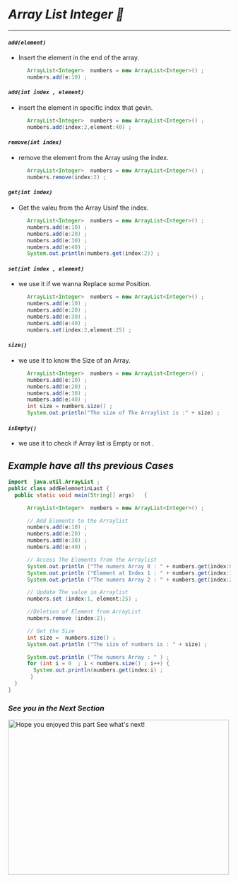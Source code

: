 #  *Array List Integer 🔗*   
--- 

####  *`add(element)`*    
  -  Insert the element in the end of the array.
```java
      ArrayList<Integer>  numbers = new ArrayList<Integer>() ;
      numbers.add(e:10) ;
```
####  *`add(int index , element)`*    
  - insert the element in specific index that gevin.

```java
      ArrayList<Integer>  numbers = new ArrayList<Integer>() ;
      numbers.add(index:2,element:40) ;
```
#### *`remove(int index)`*   
  - remove the element from the Array using the index.
```java
      ArrayList<Integer>  numbers = new ArrayList<Integer>() ;
      numbers.remove(index:2) ;
```
####  *`get(int index)`*  
  - Get the valeu from the Array Usinf the index.
```java
      ArrayList<Integer>  numbers = new ArrayList<Integer>() ;
      numbers.add(e:10) ;
      numbers.add(e:20) ;
      numbers.add(e:30) ;
      numbers.add(e:40) ;
      System.out.println(numbers.get(index:2)) ; 
```
#### *`set(int index , element)`*   
  - we use it if we wanna Replace some Position.

```java
      ArrayList<Integer>  numbers = new ArrayList<Integer>() ;
      numbers.add(e:10) ;
      numbers.add(e:20) ;
      numbers.add(e:30) ;
      numbers.add(e:40) ;
      numbers.set(index:2,element:25) ; 
```
#### *`size()`*    
  - we use it to know the Size of an Array.
```java
      ArrayList<Integer>  numbers = new ArrayList<Integer>() ;
      numbers.add(e:10) ;
      numbers.add(e:20) ;
      numbers.add(e:30) ;
      numbers.add(e:40) ;
      int size = numbers.size() ;   
      System.out.println("The size of The Arraylist is :" + size) ; 
```
#### *`isEmpty()`*   
  - we use it to check if Array list is Empty or not .




## *Example have all ths previous Cases*   

```java
import  java.util.ArrayList ; 
public class addEelemnetinLast {
  public static void main(String[] args)   {

      ArrayList<Integer>  numbers = new ArrayList<Integer>() ;

      // Add Elements to the Arraylist
      numbers.add(e:10) ;
      numbers.add(e:20) ;
      numbers.add(e:30) ;
      numbers.add(e:40) ;

      // Access The Elements from the Arraylist
      System.out.println ("The numers Array 0 : " + numbers.get(index:0)) ;
      System.out.println ("Element at Index 1 : " + numbers.get(index:1)) ;
      System.out.println ("The numers Array 2 : " + numbers.get(index:2)) ;

      // Update The value in Arraylist
      numbers.set (index:1, element:25) ;

      //Deletion of Element from ArrayList
      numbers.remove (index:2);

      // Get the Size 
      int size =  numbers.size() ;   
      System.out.println ("The size of numbers is : " + size) ;

      System.out.println ("The numers Array : " ) ;
      for (int i = 0  ; ì < numbers.size() ; i++) {
        System.out.println(numbers.get(index:i) ;   
       } 
  }
}

```

### *See you in the Next Section*   

<img width="500" height="350" alt="Hope you enjoyed this part  See what's next!" src="https://github.com/user-attachments/assets/3eed6d5e-5a9c-4df2-9696-7420dd6ccc7e" />
